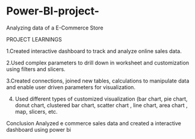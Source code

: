# Power-BI-project-
Analyzing data of a E-Commerce Store

  PROJECT LEARNINGS

1.Created interactive dashboard to track and analyze online sales data.

2.Used complex parameters to drill down in worksheet and customization using filters and slicers.

3.Created connections, joined new tables, calculations to manipulate data and enable user driven parameters for visualization.

4. Used different types of customized visualization (bar chart, pie chart, donut chart, clustered bar chart, scatter chart , line chart, area chart , map, slicers, etc.


Conclusion
Analyzed e commerce sales data and created a interactive dashboard using power bi

